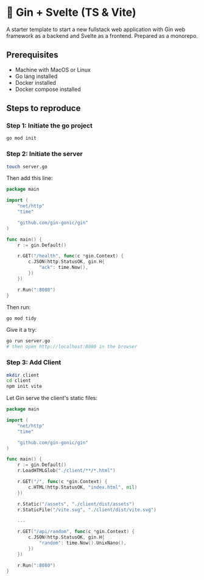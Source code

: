 # 🚀 Gin + Svelte (TS & Vite)

A starter template to start a new fullstack web application with Gin web framework as a backend and Svelte as a frontend. Prepared as a monorepo.

## Prerequisites

- Machine with MacOS or Linux
- Go lang installed
- Docker installed
- Docker compose installed

## Steps to reproduce

### Step 1: Initiate the go project

```bash
go mod init
```

### Step 2: Initiate the server

```bash
touch server.go
```
Then add this line:

```go
package main

import (
	"net/http"
	"time"

	"github.com/gin-gonic/gin"
)

func main() {
	r := gin.Default()

	r.GET("/health", func(c *gin.Context) {
		c.JSON(http.StatusOK, gin.H{
			"ack": time.Now(),
		})
	})

	r.Run(":8080")
}
```

Then run:

```bash
go mod tidy
```

Give it a try:

```bash
go run server.go
# then open http://localhost:8080 in the browser
```

### Step 3: Add Client

```bash
mkdir client
cd client
npm init vite
```

Let Gin serve the client's static files:

```go
package main

import (
	"net/http"
	"time"

	"github.com/gin-gonic/gin"
)

func main() {
	r := gin.Default()
	r.LoadHTMLGlob("./client/**/*.html")

	r.GET("/", func(c *gin.Context) {
		c.HTML(http.StatusOK, "index.html", nil)
	})

	r.Static("/assets", "./client/dist/assets")
	r.StaticFile("/vite.svg", "./client/dist/vite.svg")

	...

	r.GET("/api/random", func(c *gin.Context) {
		c.JSON(http.StatusOK, gin.H{
			"random": time.Now().UnixNano(),
		})
	})

	r.Run(":8080")
}
```
